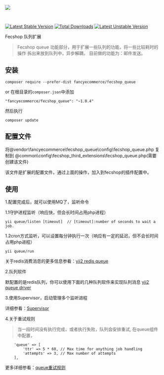 <p>
  <a href="http://fecshop.appfront.fancyecommerce.com/">
    <img src="http://img.appfront.fancyecommerce.com/custom/logo.png">
  </a>
</p>
<br/>

[![Latest Stable Version](https://poser.pugx.org/fancyecommerce/fecshop_queue/v/stable)](https://packagist.org/packages/fancyecommerce/fecshop_queue)
[![Total Downloads](https://poser.pugx.org/fancyecommerce/fecshop_queue/downloads)](https://packagist.org/packages/fancyecommerce/fecshop_queue)
[![Latest Unstable Version](https://poser.pugx.org/fancyecommerce/fecshop_queue/v/unstable)](https://packagist.org/packages/fancyecommerce/fecshop_queue)



Fecshop 队列扩展


> Fecshop queue 功能部分，用于扩展一些队列的功能，将一些比较耗时的操作
> 拆出来放到队列中，异步解耦，
> 目前做的功能为：邮件发送。

安装
--------

```
composer require --prefer-dist fancyecommerce/fecshop_queue 
```

or 在根目录的`composer.json`中添加

```
"fancyecommerce/fecshop_queue": "~1.0.4"

```

然后执行

```
composer update
```


配置文件
-------

将@vendor\fancyecommerce\fecshop_queue\config\fecshop_queue.php 复制到
@common\config\fecshop_third_extensions\fecshop_queue.php(需要创建该文件)

该文件是扩展的配置文件，通过上面的操作，加入到fecshop的插件配置中。

使用
------

1.配置完成后，就可以使用MQ了，监听命令

1.1守护进程监听（响应快，但会长时间占用php进程）
```
yii queue/listen [timeout]  // [timeout]:number of seconds to wait a job. 
```

1.2cron方式监听，可以设置每分钟执行一次（响应有一定的延迟，但不会长时间占用php进程）

```
yii queue/run
```

关于redis消费消息的更多信息参看：[yii2 redis queue](https://github.com/yiisoft/yii2-queue/blob/master/docs/guide-zh-CN/driver-redis.md)

2.队列软件

默配置的是redis队列，你可以使用下面的几种队列软件来实现队列消息
[yii2 queue driver](https://github.com/yiisoft/yii2-queue/tree/master/docs/guide-zh-CN)


3.使用Supervisor，启动管理多个监听进程

详细参看：[Supervisor](https://github.com/yiisoft/yii2-queue/blob/master/docs/guide-zh-CN/worker.md#supervisor)

4.关于重试规则

> 当一段时间没有执行完成，或者执行失败，队列会安排重试,
> 在queue组件中配置，


```
    'queue' => [
        'ttr' => 5 * 60, // Max time for anything job handling 
        'attempts' => 3, // Max number of attempts
    ],
```

更多详细参看：[queue重试规则](https://github.com/yiisoft/yii2-queue/blob/master/docs/guide-zh-CN/retryable.md)






